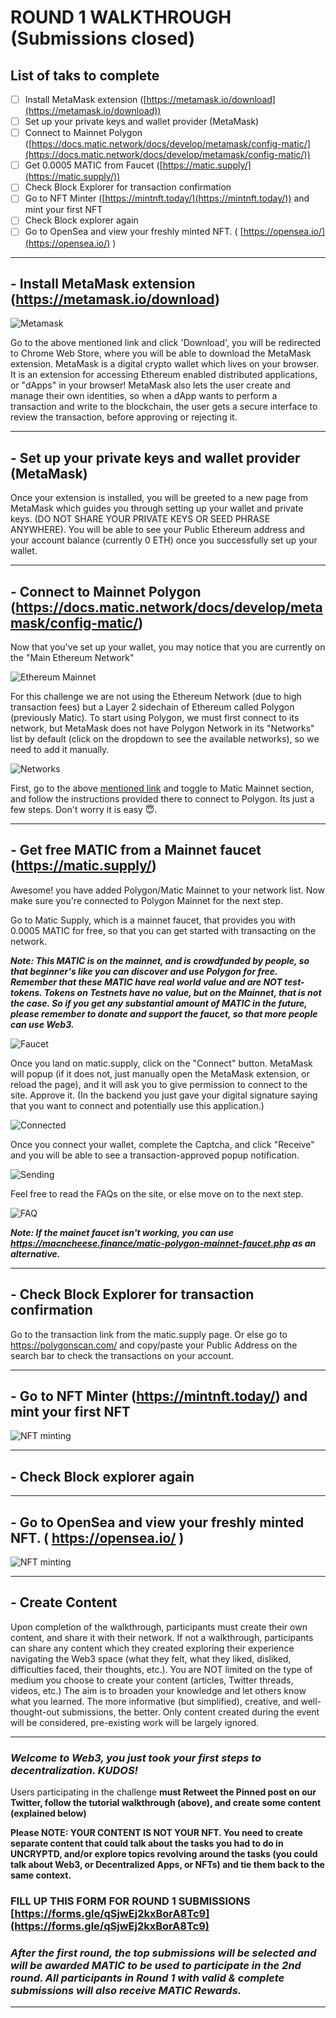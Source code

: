 # ROUND 1 WALKTHROUGH (Submissions closed)

## List of taks to complete
- [ ]  Install MetaMask extension ([https://metamask.io/download](https://metamask.io/download))
- [ ]  Set up your private keys and wallet provider (MetaMask)
- [ ]  Connect to Mainnet Polygon ([https://docs.matic.network/docs/develop/metamask/config-matic/](https://docs.matic.network/docs/develop/metamask/config-matic/))
- [ ]  Get 0.0005 MATIC from Faucet ([https://matic.supply/](https://matic.supply/))
- [ ]  Check Block Explorer for transaction confirmation
- [ ]  Go to NFT Minter ([https://mintnft.today/](https://mintnft.today/)) and mint your first NFT
- [ ]  Check Block explorer again
- [ ]  Go to OpenSea and view your freshly minted NFT. ( [https://opensea.io/](https://opensea.io/) )
_____________________________________________________________________

## - Install MetaMask extension (https://metamask.io/download)
![Metamask](img/1.png)

Go to the above mentioned link and click 'Download', you will be redirected to Chrome Web Store, where you will be able to download the MetaMask extension.
MetaMask is a digital crypto wallet which lives on your browser. It is an extension for accessing Ethereum enabled distributed applications, or "dApps" in your browser! MetaMask also lets the user create and manage their own identities, so when a dApp wants to perform a transaction and write to the blockchain, the user gets a secure interface to review the transaction, before approving or rejecting it.
______________________________________________________
## - Set up your private keys and wallet provider (MetaMask)
Once your extension is installed, you will be greeted to a new page from MetaMask which guides you through setting up your wallet and private keys. (DO NOT SHARE YOUR PRIVATE KEYS OR SEED PHRASE ANYWHERE). 
You will be able to see your Public Ethereum address and your account balance (currently 0 ETH) once you successfully set up your wallet.
______________________________________________________________
## - Connect to Mainnet Polygon  (https://docs.matic.network/docs/develop/metamask/config-matic/)
Now that you've set up your wallet, you may notice that you are currently on the "Main Ethereum Network"

![Ethereum Mainnet](img/2.png)


For this challenge we are not using the Ethereum Network (due to high transaction fees) but a Layer 2 sidechain of Ethereum called Polygon (previously Matic). 
To start using Polygon, we must first connect to its network, but MetaMask does not have Polygon Network in its "Networks" list by default (click on the dropdown to see the available networks), so we need to add it manually.


![Networks](img/3.png)


First, go to the above [mentioned link](https://docs.matic.network/docs/develop/metamask/config-matic/) and toggle to Matic Mainnet section, and follow the instructions provided there to connect to Polygon. Its just a few steps. Don't worry it is easy 😇.
___________________________________________
## - Get free MATIC from a Mainnet faucet (https://matic.supply/)
Awesome! you have added Polygon/Matic Mainnet to your network list. Now make sure you're connected to Polygon Mainnet for the next step. 

Go to Matic Supply, which is a mainnet faucet, that provides you with 0.0005 MATIC for free, so that you can get started with transacting on the network. 

***Note: This MATIC is on the mainnet, and is crowdfunded by people, so that beginner's like you can discover and use Polygon for free. Remember that these MATIC have real world value and are NOT test-tokens. Tokens on Testnets have no value, but on the Mainnet, that is not the case. So if you get any substantial amount of MATIC in the future, please remember to donate and support the faucet, so that more people can use Web3.***

![Faucet](img/4.png)


Once you land on matic.supply, click on the "Connect" button. MetaMask will popup (if it does not, just manually open the MetaMask extension, or reload the page), and it will ask you to give permission to connect to the site. Approve it. (In the backend you just gave your digital signature saying that you want to connect and potentially use this application.)

![Connected](img/5.png)

Once you connect your wallet, complete the Captcha, and click "Receive" and you will be able to see a transaction-approved popup notification. 

![Sending](img/6.png)

Feel free to read the FAQs on the site, or else move on to the next step.

![FAQ](img/7.png)

***Note: If the mainet faucet isn't working, you can use https://macncheese.finance/matic-polygon-mainnet-faucet.php as an alternative.***
_______________________________________
## - Check Block Explorer for transaction confirmation
Go to the transaction link from the matic.supply page. Or else go to https://polygonscan.com/ and copy/paste your Public Address on the search bar to check the transactions on your account.
_____________________
## - Go to NFT Minter (https://mintnft.today/) and mint your first NFT
![NFT minting](img/11.png)
__________________
## - Check Block explorer again
______________________
## - Go to OpenSea and view your freshly minted NFT. ( https://opensea.io/ )
![NFT minting](img/20.png)
_______________
## - Create Content
Upon completion of the walkthrough, participants must create their own content, and share it with their network. If not a walkthrough, participants can share any content which they created exploring their experience navigating the Web3 space (what they felt, what they liked, disliked, difficulties faced, their thoughts, etc.). You are NOT limited on the type of medium you choose to create your content (articles, Twitter threads, videos, etc.) The aim is to broaden your knowledge and let others know what you learned. The more informative (but simplified), creative, and well-thought-out submissions, the better. Only content created during the event will be considered, pre-existing work will be largely ignored. 
______________________
### ***Welcome to Web3, you just took your first steps to decentralization. KUDOS!***

Users participating in the challenge **must Retweet the Pinned post on our Twitter, follow the tutorial walkthrough (above), and create some content (explained below)**

**Please NOTE: YOUR CONTENT IS NOT YOUR NFT. You need to create separate content that could talk about the tasks you had to do in UNCRYPTD, and/or explore topics revolving around the tasks (you could talk about Web3, or Decentralized Apps, or NFTs) and tie them back to the same context.**

### **FILL UP THIS FORM FOR ROUND 1 SUBMISSIONS** [https://forms.gle/qSjwEj2kxBorA8Tc9](https://forms.gle/qSjwEj2kxBorA8Tc9)

### ***After the first round, the top submissions will be selected and will be awarded  MATIC to be used to participate in the 2nd round. All participants in Round 1 with valid & complete submissions will also receive MATIC Rewards.***
___________________________________
